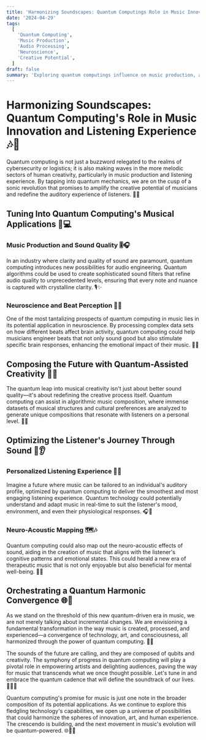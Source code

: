 ```yaml
---
title: 'Harmonizing Soundscapes: Quantum Computings Role in Music Innovation and Listening Experience 🎶🚀'
date: '2024-04-29'
tags:
  [
    'Quantum Computing',
    'Music Production',
    'Audio Processing',
    'Neuroscience',
    'Creative Potential',
  ]
draft: false
summary: 'Exploring quantum computings influence on music production, audio processing, and neuroscience, this post delves into how this avant-garde technology could lead to new realms of artistic expression and optimize listening experiences.'
---
```


# Harmonizing Soundscapes: Quantum Computing's Role in Music Innovation and Listening Experience 🎶🚀

Quantum computing is not just a buzzword relegated to the realms of cybersecurity or logistics; it is also making waves in the more melodic sectors of human creativity, particularly in music production and listening experience. By tapping into quantum mechanics, we are on the cusp of a sonic revolution that promises to amplify the creative potential of musicians and redefine the auditory experience of listeners. 🎵🌌

## Tuning Into Quantum Computing's Musical Applications 🎼💻

### Music Production and Sound Quality 🎚️🎧

In an industry where clarity and quality of sound are paramount, quantum computing introduces new possibilities for audio engineering. Quantum algorithms could be used to create sophisticated sound filters that refine audio quality to unprecedented levels, ensuring that every note and nuance is captured with crystalline clarity. 🎙️✨

### Neuroscience and Beat Perception 🧠🥁

One of the most tantalizing prospects of quantum computing in music lies in its potential application in neuroscience. By processing complex data sets on how different beats affect brain activity, quantum computing could help musicians engineer beats that not only sound good but also stimulate specific brain responses, enhancing the emotional impact of their music. 🧬🎶

## Composing the Future with Quantum-Assisted Creativity 🎹🔮

The quantum leap into musical creativity isn't just about better sound quality—it's about redefining the creative process itself. Quantum computing can assist in algorithmic music composition, where immense datasets of musical structures and cultural preferences are analyzed to generate unique compositions that resonate with listeners on a personal level. 🎼🌐

## Optimizing the Listener's Journey Through Sound 🚀👂

### Personalized Listening Experience 🎵🧬

Imagine a future where music can be tailored to an individual's auditory profile, optimized by quantum computing to deliver the smoothest and most engaging listening experience. Quantum technology could potentially understand and adapt music in real-time to suit the listener's mood, environment, and even their physiological responses. 🎧🌟

### Neuro-Acoustic Mapping 🗺️🎶

Quantum computing could also map out the neuro-acoustic effects of sound, aiding in the creation of music that aligns with the listener's cognitive patterns and emotional states. This could herald a new era of therapeutic music that is not only enjoyable but also beneficial for mental well-being. 🧘💖

## Orchestrating a Quantum Harmonic Convergence 🌐🎵

As we stand on the threshold of this new quantum-driven era in music, we are not merely talking about incremental changes. We are envisioning a fundamental transformation in the way music is created, processed, and experienced—a convergence of technology, art, and consciousness, all harmonized through the power of quantum computing. 🚀🎶

The sounds of the future are calling, and they are composed of qubits and creativity. The symphony of progress in quantum computing will play a pivotal role in empowering artists and delighting audiences, paving the way for music that transcends what we once thought possible. Let's tune in and embrace the quantum cadence that will define the soundtrack of our lives. 🎵🚀🌈

Quantum computing's promise for music is just one note in the broader composition of its potential applications. As we continue to explore this fledgling technology's capabilities, we open up a universe of possibilities that could harmonize the spheres of innovation, art, and human experience. The crescendo is building, and the next movement in music's evolution will be quantum-powered. 🌐🎼🚀
